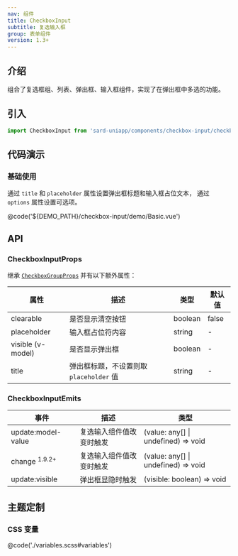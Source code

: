 ```yaml
---
nav: 组件
title: CheckboxInput
subtitle: 复选输入框
group: 表单组件
version: 1.3+
---
```


## 介绍

组合了复选框组、列表、弹出框、输入框组件，实现了在弹出框中多选的功能。

## 引入

```ts
import CheckboxInput from 'sard-uniapp/components/checkbox-input/checkbox-input.vue'
```

## 代码演示

### 基础使用

通过 `title` 和 `placeholder` 属性设置弹出框标题和输入框占位文本，
通过 `options` 属性设置可选项。

@code('${DEMO_PATH}/checkbox-input/demo/Basic.vue')

## API

### CheckboxInputProps

继承 [`CheckboxGroupProps`](./#/components/checkbox#CheckboxGroupProps) 并有以下额外属性：

| 属性              | 描述                                    | 类型    | 默认值 |
| ----------------- | --------------------------------------- | ------- | ------ |
| clearable         | 是否显示清空按钮                        | boolean | false  |
| placeholder       | 输入框占位符内容                        | string  | -      |
| visible (v-model) | 是否显示弹出框                          | boolean | -      |
| title             | 弹出框标题，不设置则取 `placeholder` 值 | string  | -      |

### CheckboxInputEmits

| 事件                     | 描述                     | 类型                                |
| ------------------------ | ------------------------ | ----------------------------------- |
| update:model-value       | 复选输入组件值改变时触发 | (value: any[] \| undefined) => void |
| change <sup>1.9.2+</sup> | 复选输入组件值改变时触发 | (value: any[] \| undefined) => void |
| update:visible           | 弹出框显隐时触发         | (visible: boolean) => void          |

## 主题定制

### CSS 变量

@code('./variables.scss#variables')

